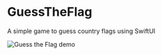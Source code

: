 # GuessTheFlag
A simple game to guess country flags using SwiftUI

![Guess the Flag demo](./GuessTheFlag.gif)
